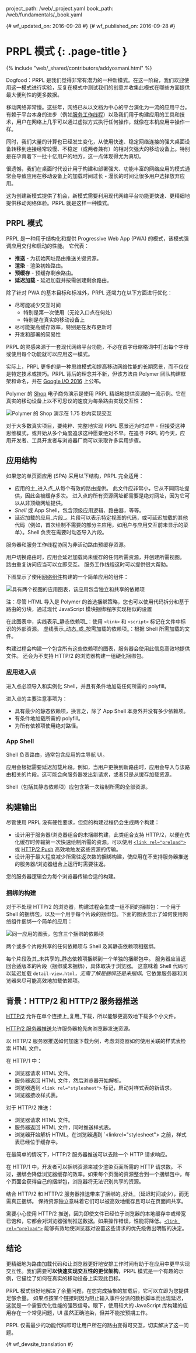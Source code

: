 project_path: /web/_project.yaml
book_path: /web/fundamentals/_book.yaml

{# wf_updated_on: 2016-09-28 #}
{# wf_published_on: 2016-09-28 #}

# PRPL 模式 {: .page-title }

{% include "web/_shared/contributors/addyosmani.html" %}

Dogfood：PRPL 是我们觉得非常有潜力的一种新模式。在这一阶段，我们欢迎使用这一模式进行实验，反复在模式中测试我们的创意并收集此模式在哪些方面提供最大便利性的更多数据。



移动网络非常慢。这些年，网络已从以文档为中心的平台演化为一流的应用平台。
有赖于平台本身的进步（例如[服务工作线程](/web/fundamentals/getting-started/primers/service-workers)）以及我们用于构建应用的工具和技术，用户在网络上几乎可以通过虚拟方式执行任何操作，就像在本机应用中操作一样。





同时，我们大量的计算也已经发生变化，从使用快速、稳定网络连接的强大桌面设备转移到连接经常较慢、不稳定（或两者兼有）的相对欠强大的移动设备上。特别是在孕育着下一批十亿用户的地方，这一点体现得尤为真切。



很遗憾，我们在桌面时代设计用于构建和部署强大、功能丰富的网络应用的模式通常会导致应用在移动设备上的加载时间过长 - 漫长的时间让很多用户选择放弃应用。



这为创建新模式提供了机会，新模式需要利用现代网络平台功能更快速、更精细地提供移动网络体验。PRPL 就是这样一种模式。



## PRPL 模式

PRPL 是一种用于结构化和提供 Progressive Web App (PWA) 的模式，该模式强调应用交付和启动的性能。
它代表：

*  **推送** - 为初始网址路由推送关键资源。
*  **渲染** - 渲染初始路由。
*  **预缓存** - 预缓存剩余路由。
*  **延迟加载** - 延迟加载并按需创建剩余路由。

除了针对 PWA 的基本目标和标准外，PRPL 还竭力在以下方面进行优化：


* 尽可能减少交互时间
    * 特别是第一次使用（无论入口点在何处）
    * 特别是在真实的移动设备上
* 尽可能提高缓存效率，特别是在发布更新时
* 开发和部署的简易性

PRPL 的灵感来源于一套现代网络平台功能，不必在首字母缩略词中打出每个字母或使用每个功能就可以应用这一模式。



实际上，PRPL 更多的是一种思维模式和提高移动网络性能的长期愿景，而不仅仅是特定技术或技巧。PRPL 背后的理念并不新，但该方法由 Polymer 团队构建框架和命名，并在 [Google I/O 2016](https://www.youtube.com/watch?v=J4i0xJnQUzU) 上公布。



Polymer 的 [Shop](https://shop.polymer-project.org) 电子商务演示是使用 PRPL 精细地提供资源的一流示例。它在真实的移动设备上以不可思议的速度为每条路由实现交互性：




![Polymer 的 Shop 演示在 1.75 秒内实现交互](images/app-build-prpl-shop.png)

对于大多数真实项目，要纯粹、完整地实现 PRPL 愿景还为时过早 - 但接受这种思维模式，或开始从多个角度追求这种愿景绝对不早。在追寻 PRPL 的今天，应用开发者、工具开发者与浏览器厂商可以采取许多实用步骤。



## 应用结构

如果您的单页面应用 (SPA) 采用以下结构，PRPL 完全适用：


-   应用的主_进入点_从每个有效的路由提供。
此文件应非常小，它从不同网址提供，因此会被缓存多次。
进入点的所有资源网址都需要是绝对网址，因为它可以从非顶级网址提供。
-   _Shell_ 或 App Shell，包含顶级应用逻辑、路由器，等等。
-   延迟加载的应用_片段_。片段可以表示特定视图的代码，或可延迟加载的其他代码（例如，首次绘制不需要的部分主应用，如用户与应用交互前未显示的菜单）。Shell 负责在需要时动态导入片段。


服务器和服务工作线程协同为非活动路由预缓存资源。


用户切换路由时，应用会延迟加载尚未缓存的任何所需资源，并创建所需视图。
路由重复访问应当可以立即交互。
服务工作线程这时可以提供很大帮助。

下图显示了使用[网络组件](http://webcomponents.org/)构建的一个简单应用的组件：


![具有两个视图的应用图表，该应用包含独立和共享的依赖项](images/app-build-components.png)


注：尽管 HTML 导入是 Polymer 的首选捆绑策略，您也可以使用代码拆分和基于路由的分块，通过现代 JavaScript 模块捆绑程序实现相似的设置



在此图表中，实线表示_静态依赖项_：使用 `<link>` 和 `<script>` 标记在文件中标识的外部资源。
虚线表示_动态_或_按需加载的依赖项_：根据 Shell 所需加载的文件。



构建过程会构建一个包含所有这些依赖项的图表，服务器会使用此信息高效地提供文件。
还会为不支持 HTTP/2 的浏览器构建一组硬化捆绑包。


### 应用进入点

进入点必须导入和实例化 Shell，并且有条件地加载任何所需的 polyfill。


进入点的主要注意事项为：

-   具有最少的静态依赖项，换言之，除了 App Shell 本身外并没有多少依赖项。
-   有条件地加载所需的 polyfill。
-   为所有依赖项使用绝对路径。

### App Shell

Shell 负责路由，通常包含应用的主导航 UI。


应用会根据需要延迟加载片段。例如，当用户更换到新路由时，应用会导入与该路由相关的片段。这可能会向服务器发出新请求，或者只是从缓存加载资源。


Shell（包括其静态依赖项）应包含第一次绘制所需的全部资源。


## 构建输出

尽管使用 PRPL 没有硬性要求，但您的构建过程仍会生成两个构建：


-   设计用于服务器/浏览器组合的未捆绑构建，此类组合支持 HTTP/2，以便在优化缓存时传输第一次快速绘制所需的资源。可以使用 [`<link rel="preload">`][Resource hints]或 [HTTP/2 Push] 高效地触发这些资源的传输。
-   设计用于最大程度减少所需往返次数的捆绑构建，使应用在不支持服务器推送的服务器/浏览器组合上运行时需要往返。



您的服务器逻辑会为每个浏览器传输合适的构建。

### 捆绑的构建

对于不处理 HTTP/2 的浏览器，构建过程会生成一组不同的捆绑包：一个用于 Shell 的捆绑包，以及一个用于每个片段的捆绑包。下面的图表显示了如何使用网络组件捆绑一个简单的应用：


![同一应用的图表，包含三个捆绑的依赖项](images/app-build-bundles.png)


两个或多个片段共享的任何依赖项与 Shell 及其静态依赖项相捆绑。


每个片段及其_未共享的_静态依赖项捆绑到一个单独的捆绑包中。
服务器应当返回合适版本的片段（捆绑或未捆绑），具体取决于浏览器。
这意味着 Shell 代码可以延迟加载 `detail-view.html`，_无需了解是捆绑还是未捆绑_。它依靠服务器和浏览器来尽可能高效地加载依赖项。



## 背景：HTTP/2 和 HTTP/2 服务器推送

[HTTP/2] 允许在单个连接上_复用_下载，所以能够更高效地下载多个小文件。


[HTTP/2 服务器推送][HTTP/2 Push]允许服务器抢先向浏览器发送资源。


以 HTTP/2 服务器推送如何加速下载为例，考虑浏览器如何使用关联的样式表检索 HTML 文件。


在 HTTP/1 中：

*   浏览器请求 HTML 文件。
*   服务器返回 HTML 文件，然后浏览器开始解析。
*   浏览器遇到 `<link rel="stylesheet">` 标记，启动对样式表的新请求。
*   浏览器接收样式表。

对于 HTTP/2 推送：
*   浏览器请求 HTML 文件。
*   服务器返回 HTML 文件，同时推送样式表。
*   浏览器开始解析 HTML。在浏览器遇到 `<linkrel="stylesheet"> 之前，样式表已经位于缓存中。


在最简单的情况下，HTTP/2 服务器推送可以去除一个 HTTP 请求响应。


在 HTTP/1 中，开发者可以捆绑资源来减少渲染页面所需的 HTTP 请求数。
不过，捆绑会降低浏览器缓存的效率。如果每个页面的资源整合到一个捆绑包中，每个页面会获得自己的捆绑包，浏览器将无法识别共享的资源。




结合 HTTP/2 和 HTTP/2 服务器推送带来了捆绑的_好处_（延迟时间减少），而无需真正捆绑。
保持资源独立意味着它们可以被高效地缓存且可以在页面间共享。


需要小心使用 HTTP/2 推送，因为即使文件已经位于浏览器的本地缓存中或带宽已饱和，它都会对浏览器强制推送数据。如果操作错误，性能将降低。[`<link rel="preload">`][Resource hints] 能够有效地使浏览器对设置这些请求的优先级做出明智的决定。

  

##  结论

更精细地为路由加载代码和让浏览器更好地安排工作时间有助于在应用中更早实现交互性。我们需要**可以快速实现交互性的更优架构**，PRPL 模式是一个有趣的示例，它描绘了如何在真实的移动设备上实现此目标。



PRPL 模式很好地解决了余量问题，在您完成抽象的加载后，它可以立即为您提供足够余量。
如果点按某个链接时因为阻止输入事件分派的数秒脚本而出现延迟，这就是一个需要优化性能的强烈信号。眼下，使用较大的 JavaScript 库构建的应用存在一个常见问题，UI 虽然正确渲染，但并不能按预期工作。



PRPL 仅需最少的功能代码即可让用户所在的路由变得可交互，切实解决了这一问题。


[HTTP/2]: /web/fundamentals/performance/http2/
[Resource hints]: https://developers.google.com/web/updates/2016/03/link-rel-preload
[HTTP/2 Push]: /web/fundamentals/performance/http2/#server-push


{# wf_devsite_translation #}
